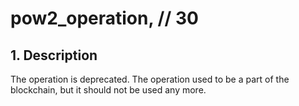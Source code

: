 # pow2\_operation, // 30

## 1. Description

The operation is deprecated. The operation used to be a part of the blockchain, but it should not be used any more.